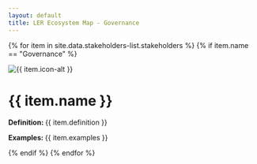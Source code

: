 ```yaml
---
layout: default
title: LER Ecosystem Map - Governance
---
```

{% for item in site.data.stakeholders-list.stakeholders %}
{% if item.name == "Governance" %}
<div class="row">
<div class="col-sm-2">
<img class="w-100" src="{{ item.icon }}" loading="lazy" alt="{{ item.icon-alt }}"/>
</div>
<div class="col-sm-10">
<h1>{{ item.name }}</h1>
</div>
</div>
<div class="row">
<div class="col">
<p><strong>Definition: </strong>{{ item.definition }}</p>
<p><strong>Examples: </strong>{{ item.examples }}</p>
</div>
</div>
{% endif %}
{% endfor %}